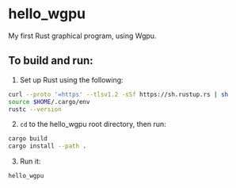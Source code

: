 # hello_wgpu

My first Rust graphical program, using Wgpu.

## To build and run:

1. Set up Rust using the following:

```bash
curl --proto '=https' --tlsv1.2 -sSf https://sh.rustup.rs | sh
source $HOME/.cargo/env
rustc --version
```

2. `cd` to the hello_wgpu root directory, then run:

```bash
cargo build
cargo install --path .
```

3. Run it:

```bash
hello_wgpu
```

